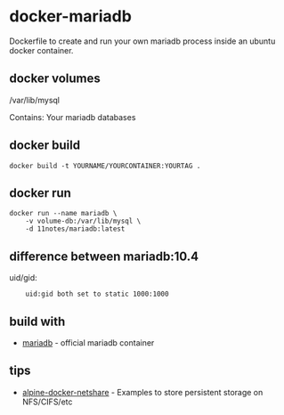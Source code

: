 # docker-mariadb

Dockerfile to create and run your own mariadb process inside an ubuntu docker container.

## docker volumes

/var/lib/mysql

Contains: Your mariadb databases

## docker build
```shell
docker build -t YOURNAME/YOURCONTAINER:YOURTAG .
```
## docker run
```shell
docker run --name mariadb \
    -v volume-db:/var/lib/mysql \
    -d 11notes/mariadb:latest
```

## difference between mariadb:10.4

uid/gid:

```shell
    uid:gid both set to static 1000:1000
```

## build with

* [mariadb](https://github.com/docker-library/mariadb/blob/7384b25a0196d8a7e62173781df5a5bed1eb88d2/10.4/Dockerfile) - official mariadb container

## tips

* [alpine-docker-netshare](https://github.com/11notes/alpine-docker-netshare) - Examples to store persistent storage on NFS/CIFS/etc
